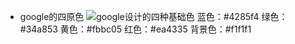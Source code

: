 + google的四原色 ![google设计的四种基础色](https://pic1.zhimg.com/8df37224eeb84f680b7a316e7e4e9128_b.png)
 蓝色：#4285f4 绿色：#34a853 黄色：#fbbc05 红色：#ea4335
 背景色：#f1f1f1
